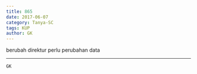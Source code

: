 ```yaml
---
title: 865
date: 2017-06-07
category: Tanya-SC
tags: KUP
author: GK
---
```


berubah direktur perlu perubahan data

---



`GK`
